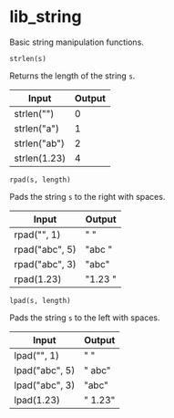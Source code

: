lib_string
==========

Basic string manipulation functions.

`strlen(s)`

Returns the length of the string `s`.

Input         | Output
------------- | -------------
strlen("")    | 0
strlen("a")   | 1
strlen("ab")  | 2
strlen(1.23)  | 4

`rpad(s, length)`

Pads the string `s` to the right with spaces.

Input            | Output
---------------- | -------------
rpad("", 1)      | " "
rpad("abc", 5)   | "abc  "
rpad("abc", 3)   | "abc"
rpad(1.23)       | "1.23 "

`lpad(s, length)`

Pads the string `s` to the left with spaces.

Input            | Output
---------------- | -------------
lpad("", 1)      | " "
lpad("abc", 5)   | "  abc"
lpad("abc", 3)   | "abc"
lpad(1.23)       | " 1.23"
